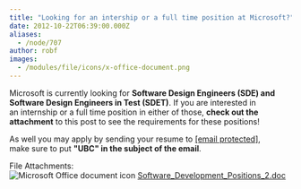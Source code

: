 ```yaml
---
title: "Looking for an intership or a full time position at Microsoft?"
date: 2012-10-22T06:39:00.000Z
aliases:
  - /node/707
author: robf
images:
  - /modules/file/icons/x-office-document.png
---
```


<div class="field field-name-body field-type-text-with-summary field-label-hidden"><div class="field-items"><div class="field-item even"><p>Microsoft is currently looking for <b>Software Design Engineers (SDE) and<br>
Software Design Engineers in Test (SDET)</b>.  If you are interested in<br>
an internship or a full time position in either of those, <b>check out the<br>
attachment</b> to this post to see the requirements for these positions!  </p>
<p>As well you may apply by sending your resume to <a href="/cdn-cgi/l/email-protection#573936233b2332363a173a3e342538243831237934383a"><span class="__cf_email__" data-cfemail="533d32273f2736323e133e3a30213c203c35277d303c3e">[email&#xA0;protected]</span></a>,<br>
make sure to put <b>&quot;UBC&quot; in the subject of the email</b>.</p>
</div></div></div><div class="field field-name-field-file-attachments field-type-file field-label-above"><div class="field-label">File Attachments:&#xA0;</div><div class="field-items"><div class="field-item even"><span class="file"><img class="file-icon" alt="Microsoft Office document icon" title="application/msword" src="/modules/file/icons/x-office-document.png"> <a href="https://ubccsss.org/files/Software_Development_Positions_2.doc" type="application/msword; length=31232">Software_Development_Positions_2.doc</a></span></div></div></div>    <footer>
          </footer>
